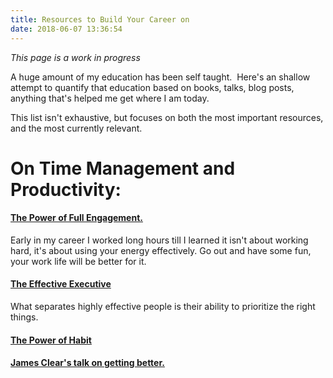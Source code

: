 ```yaml
---
title: Resources to Build Your Career on
date: 2018-06-07 13:36:54
---
```

*This page is a work in progress*

A huge amount of my education has been self taught.  Here's an shallow attempt to quantify that education based on books, talks, blog posts, anything that's helped me get where I am today.

This list isn't exhaustive, but focuses on both the most important resources, and the most currently relevant.


# **On Time Management and Productivity:**



#### [The Power of Full Engagement.](https://www.amazon.com/Power-Full-Engagement-Managing-Performance/dp/0743226755)  
Early in my career I worked long hours till I learned it isn't about working hard, it's about using your energy effectively.  Go out and have some fun, your work life will be better for it.

#### [The Effective Executive](https://www.amazon.com/Effective-Executive-Definitive-Harperbusiness-Essentials/dp/0060833459/ref=sr_1_1?s=books&ie=UTF8&qid=1528417009&sr=1-1&keywords=the+effective+executive)
What separates highly effective people is their ability to prioritize the right things.  


#### [The Power of Habit](https://www.amazon.com/Power-Habit-What-Life-Business/dp/081298160X/ref=sr_1_3?s=books&ie=UTF8&qid=1528417067&sr=1-3&keywords=the+power+of+habit&dpID=51NzjhIhK0L&preST=_SY344_BO1,204,203,200_QL70_&dpSrc=srch)

#### <a href="https://www.youtube.com/watch?v=mNeXuCYiE0U">James Clear's talk on getting better.</a>


